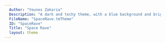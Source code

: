 ```yaml
---
  Author: "Younes Zakaria"
  Description: "A dark and techy theme, with a blue background and bright, neon-like colors."
  FileName: "SpaceRave.tmTheme"
  ID: "SpaceRave"
  Title: "Space Rave"
  layout: theme
---
```

  